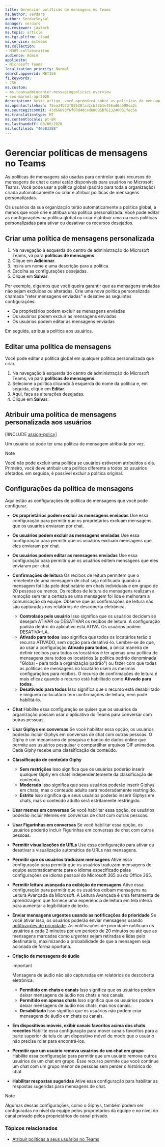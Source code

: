 ```yaml
---
title: Gerenciar políticas de mensagens no Teams
ms.author: serdars
author: SerdarSoysal
manager: serdars
ms.reviewer: jastark
ms.topic: article
ms.tgt.pltfrm: cloud
ms.service: msteams
ms.collection:
- M365-collaboration
audience: Admin
appliesto:
- Microsoft Teams
localization_priority: Normal
search.appverid: MET150
f1.keywords:
- CSH
ms.custom:
- ms.teamsadmincenter.messagingpolicies.overview
- seo-marvel-apr2020
description: Neste artigo, você aprenderá sobre as políticas de mensagens e como elas podem ser usadas para controlar as mensagens de chat no Microsoft Teams.
ms.openlocfilehash: 75ea34b23f80538fad2cbf2b1e456ad6ab98ea2c
ms.sourcegitcommit: 43d66693f6f08d4dcade0095bf613240031fec56
ms.translationtype: MT
ms.contentlocale: pt-BR
ms.lasthandoff: 08/06/2020
ms.locfileid: "46583288"
---
```

# <a name="manage-messaging-policies-in-teams"></a>Gerenciar políticas de mensagens no Teams

<!--- Add zone marker here--->

As políticas de mensagens são usadas para controlar quais recursos de mensagens de chat e canal estão disponíveis para usuários no Microsoft Teams. Você pode usar a política global (padrão para toda a organização) criada automaticamente ou criar e atribuir políticas de mensagens personalizadas.

Os usuários da sua organização terão automaticamente a política global, a menos que você crie e atribua uma política personalizada. Você pode editar as configurações na política global ou criar e atribuir uma ou mais políticas personalizadas para ativar ou desativar os recursos desejados.

## <a name="create-a-custom-messaging-policy"></a>Criar uma política de mensagens personalizada

1. Na navegação à esquerda do centro de administração do Microsoft Teams, vá para **políticas de mensagens**.
2. Clique em **Adicionar**.
3. Insira um nome e uma descrição para a política.
4. Escolha as configurações desejadas.
5. Clique em **Salvar**.

Por exemplo, digamos que você queira garantir que as mensagens enviadas não sejam excluídas ou alteradas. Crie uma nova política personalizada chamada "reter mensagens enviadas" e desative as seguintes configurações:

- Os proprietários podem excluir as mensagens enviadas
- Os usuários podem excluir as mensagens enviadas
- Os usuários podem editar as mensagens enviadas

Em seguida, atribua a política aos usuários.

## <a name="edit-a-messaging-policy"></a>Editar uma política de mensagens

Você pode editar a política global em qualquer política personalizada que criar. 

1. Na navegação à esquerda do centro de administração do Microsoft Teams, vá para **políticas de mensagens**.
2. Selecione a política clicando à esquerda do nome da política e, em seguida, clique em **Editar**.
3. Aqui, faça as alterações desejadas.
4. Clique em **Salvar**.

## <a name="assign-a-custom-messaging-policy-to-users"></a>Atribuir uma política de mensagens personalizada aos usuários

[!INCLUDE [assign-policy](includes/assign-policy.md)]

Um usuário só pode ter uma política de mensagem atribuída por vez.

> [!NOTE]
> Você não pode excluir uma política se usuários estiverem atribuídos a ela. Primeiro, você deve atribuir uma política diferente a todos os usuários afetados. em seguida, é possível excluir a política original.

<!--- End zone marker here--->

## <a name="messaging-policy-settings"></a>Configurações da política de mensagens

Aqui estão as configurações de política de mensagens que você pode configurar.

- **Os proprietários podem excluir as mensagens enviadas**  Use essa configuração para permitir que os proprietários excluam mensagens que os usuários enviaram por chat.
- **Os usuários podem excluir as mensagens enviadas** Use essa configuração para permitir que os usuários excluam mensagens que eles enviaram por chat.
- **Os usuários podem editar as mensagens enviadas** Use essa configuração para permitir que os usuários editem mensagens que eles enviaram por chat.
- **Confirmações de leitura** Os recibos de leitura permitem que o remetente de uma mensagem de chat seja notificado quando a mensagem foi lida pelo destinatário em chats individuais e em grupo de 20 pessoas ou menos. Os recibos de leitura de mensagens realizam a remoção sem ter a certeza se uma mensagem foi lida e melhoram a comunicação da equipe. Observe que as confirmações de leitura não são capturadas nos relatórios de descoberta eletrônica.  
    - **Controlado pelo usuário** Isso significa que os usuários decidem se desejam ATIVAR ou DESATIVAR os recibos de leitura. A configuração padrão dentro do aplicativo está ATIVA. Os usuários podem DESATIVÁ-LA.
    - **Ativado para todos** Isso significa que todos os locatários terão o recurso ATIVADO, sem opção para desativá-lo. Lembre-se de que, ao usar a configuração **Ativado para todos**, a única maneira de definir recibos para todos os locatários é ter apenas uma política de mensagens para todos os locatários (a política padrão denominada "Global - para toda a organização padrão") ou fazer com que todas as políticas de mensagens no locatário usem as mesmas configurações para recibos. O recurso de confirmações de leitura é mais eficaz quando o recurso está habilitado como **Ativado para todos**.
    - **Desativado para todos** Isso significa que o recurso está desabilitado e ninguém no locatário tem confirmações de leitura, nem pode habilitá-lo.
<a name="bkchat"> </a>

- **Chat**  Habilite essa configuração se quiser que os usuários da organização possam usar o aplicativo do Teams para conversar com outras pessoas.
- **Usar Giphys em conversas**  Se você habilitar essa opção, os usuários poderão incluir Giphys em conversas de chat com outras pessoas. O Giphy é um mecanismo de pesquisa e banco de dados online que permite aos usuários pesquisar e compartilhar arquivos GIF animados. Cada Giphy recebe uma classificação de conteúdo.
- **Classificação de conteúdo Giphy**
    - **Sem restrições** Isso significa que os usuários poderão inserir qualquer Giphy em chats independentemente da classificação de conteúdo.
    - **Moderado**  Isso significa que seus usuários poderão inserir Giphys em chats, mas o conteúdo adulto será moderadamente restringido.
    - **Estrito**  Isso significa que seus usuários poderão inserir Giphys em chats, mas o conteúdo adulto será estritamente restringido.
- **Usar memes em conversas** Se você habilitar essa opção, os usuários poderão incluir Memes em conversas de chat com outras pessoas.
- **Usar Figurinhas em conversas** Se você habilitar essa opção, os usuários poderão incluir Figurinhas em conversas de chat com outras pessoas.
- **Permitir visualizações de URLs** Use essa configuração para ativar ou desativar a visualização automática de URLs nas mensagens.
- **Permitir que os usuários traduzam mensagens** Ative essa configuração para permitir que os usuários traduzam mensagens de equipe automaticamente para o idioma especificado pelas configurações de idioma pessoal do Microsoft 365 ou do Office 365.
- **Permitir leitura avançada na exibição de mensagens** Ative essa configuração para permitir que os usuários exibam mensagens na Leitura Avançada da Microsoft. A Leitura Avançada é uma ferramenta de aprendizagem que fornece uma experiência de leitura em tela inteira para aumentar a legibilidade do texto.
- **Enviar mensagens urgentes usando as notificações de prioridade** Se você ativar isso, os usuários poderão enviar mensagens usando [notificações de prioridade](https://support.microsoft.com/article/mark-a-message-as-important-or-urgent-in-teams-ea99d5b6-1317-4550-8d75-86ff14cd4462). As notificações de prioridade notificam os usuários a cada 2 minutos por um período de 20 minutos ou até que as mensagens marcadas como *urgentes* sejam retiradas e lidas pelo destinatário, maximizando a probabilidade de que a mensagem seja acionada de forma oportuna.
- **Criação de mensagens de áudio** 
  > [!Important]
  > Mensagens de áudio não são capturadas em relatórios de descoberta eletrônica.
    - **Permitido em chats e canais** Isso significa que os usuários podem deixar mensagens de áudio nos chats e nos canais.
    - **Permitido em apenas chats** Isso significa que os usuários podem deixar mensagens de áudio nos chats, mas nos canais.
    - **Desabilitado** Isso significa que os usuários não podem criar mensagens de áudio em chats ou canais.  
- **Em dispositivos móveis, exibir canais favoritos acima dos chats recentes** Habilite essa configuração para mover canais favoritos para a parte superior da tela de um dispositivo móvel de modo que o usuário não precise rolar para encontrá-los.
- **Permitir que um usuário remova usuários de um chat em grupo** Habilite essa configuração para permitir que um usuário remova outros usuários de um chat em grupo. Esse recurso permite que você continue um chat com um grupo menor de pessoas sem perder o histórico do chat.
- **Habilitar respostas sugeridas**  Ative essa configuração para habilitar as respostas sugeridas para mensagens de chat.

> [!NOTE]
> Algumas dessas configurações, como o Giphys, também podem ser configuradas no nível da equipe pelos proprietários da equipe e no nível do canal privado pelos proprietários do canal privado.

### <a name="related-topics"></a>Tópicos relacionados

- [Atribuir políticas a seus usuários no Teams](assign-policies.md)
